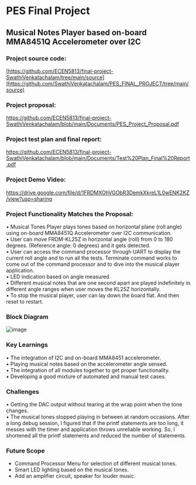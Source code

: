 # PES Final Project
## Musical Notes Player based on-board MMA8451Q Accelerometer over I2C

### Project source code: <br/>
[https://github.com/ECEN5813/final-project-SwathiVenkatachalam/tree/main/source](https://github.com/SwathiVenkatachalam/PES_FINAL_PROJECT/tree/main/source) <br/>

### Project proposal: <br/>
https://github.com/ECEN5813/final-project-SwathiVenkatachalam/blob/main/Documents/PES_Project_Proposal.pdf <br/>

### Project test plan and final report: <br/>
https://github.com/ECEN5813/final-project-SwathiVenkatachalam/blob/main/Documents/Test%20Plan_Final%20Report.pdf <br/>

### Project Demo Video:  <br/>
https://drive.google.com/file/d/1FRDMXOhVGObR3DemkXkreL1L0wENK2KZ/view?usp=sharing <br/>

### Project Functionality Matches the Proposal:<br/>
• Musical Tones Player plays tones based on horizontal plane (roll angle) using 
on-board MMA8451Q Accelerometer over I2C communication.<br/>
• User can move FRDM-KL25Z in horizontal angle (roll) from 0 to 180 degrees. 
(Reference angle: 0 degrees) and it gets detected.<br/>
• User can access the command processor through UART to display the current 
roll angle and to run all the tests. Terminate command works to come out of the 
command processor and to dive into the musical player application. <br/>
• LED indication based on angle measured. <br/>
• Different musical notes that are one second apart are played indefinitely in 
different angle ranges when user moves the KL25Z horizontally.<br/>
• To stop the musical player, user can lay down the board flat. And then reset to 
restart.<br/>

### Block Diagram
![image](https://user-images.githubusercontent.com/112472328/236640511-f36eb467-fcbc-4534-a41c-428bc82c417d.png)<br/>

### Key Learnings
• The integration of I2C and on-board MMA8451 accelerometer. <br/>
• Playing musical notes based on the accelerometer angle sensed.<br/>
• The integration of all modules together to get proper functionality.<br/>
• Developing a good mixture of automated and manual test cases.<br/>

### Challenges
• Getting the DAC output without tearing at the wrap point when the tone 
changes.<br/>
• The musical tones stopped playing in between at random occasions. After a long 
debug session, I figured that if the printf statements are too long, it messes with 
the timer and application throws unreliable working. So, I shortened all the 
printf statements and reduced the number of statements.<br/>

### Future Scope
- Command Processor Menu for selection of different musical tones.
- Smart LED lighting based on the musical tones.
- Add an amplifier circuit, speaker for louder music.




